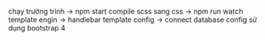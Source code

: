 chạy trường trình -> npm start
compile scss sang css -> npm run watch
template engin -> handlebar template
config -> connect database config
sử dụng bootstrap 4
